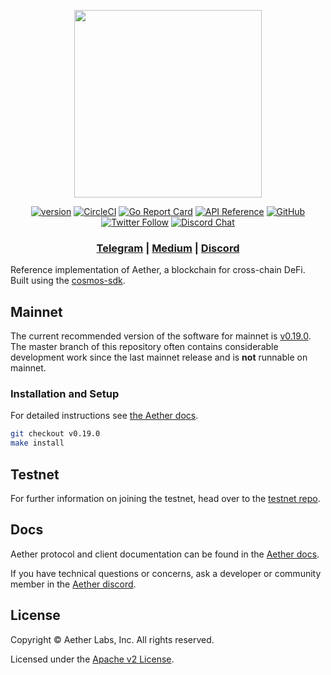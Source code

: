 <p align="center">
  <img src="./aeth-logo.svg" width="300">
</p>

<div align="center">

[![version](https://img.shields.io/github/tag/mokitanetwork/aether.svg)](https://github.com/mokitanetwork/aether/releases/latest)
[![CircleCI](https://circleci.com/gh/mokitanetwork/aether/tree/master.svg?style=shield)](https://circleci.com/gh/mokitanetwork/aether/tree/master)
[![Go Report Card](https://goreportcard.com/badge/github.com/mokitanetwork/aether)](https://goreportcard.com/report/github.com/mokitanetwork/aether)
[![API Reference](https://godoc.org/github.com/mokitanetwork/aether?status.svg)](https://godoc.org/github.com/mokitanetwork/aether)
[![GitHub](https://img.shields.io/github/license/mokitanetwork/aether.svg)](https://github.com/mokitanetwork/aether/blob/master/LICENSE.md)
[![Twitter Follow](https://img.shields.io/twitter/follow/aeth_platform.svg?label=Follow&style=social)](https://twitter.com/aeth_platform)
[![Discord Chat](https://img.shields.io/discord/704389840614981673.svg)](https://discord.com/invite/kQzh3Uv)

</div>

<div align="center">

### [Telegram](https://t.me/aethlabs) | [Medium](https://medium.com/mokitanetwork) | [Discord](https://discord.gg/JJYnuCx)

</div>

Reference implementation of Aether, a blockchain for cross-chain DeFi. Built using the [cosmos-sdk](https://github.com/cosmos/cosmos-sdk).

## Mainnet

The current recommended version of the software for mainnet is [v0.19.0](https://github.com/mokitanetwork/aether/releases/tag/v0.19.0). The master branch of this repository often contains considerable development work since the last mainnet release and is __not__ runnable on mainnet.

### Installation and Setup
For detailed instructions see [the Aether docs](https://docs.aeth.io/docs/participate/validator-node).

```bash
git checkout v0.19.0
make install
```

## Testnet

For further information on joining the testnet, head over to the [testnet repo](https://github.com/mokitanetwork/aether-testnets).

## Docs

Aether protocol and client documentation can be found in the [Aether docs](https://docs.aeth.io).

If you have technical questions or concerns, ask a developer or community member in the [Aether discord](https://discord.com/invite/kQzh3Uv).

## License

Copyright © Aether Labs, Inc. All rights reserved.

Licensed under the [Apache v2 License](LICENSE.md).
